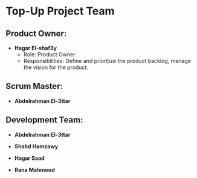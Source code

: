 # Top-Up Project Team

## Product Owner:
- **Hagar El-shaf3y**
  - Role: Product Owner
  - Responsibilities: Define and prioritize the product backlog, manage the vision for the product.

## Scrum Master:
- **Abdelrahman El-3ttar**

## Development Team:
- **Abdelrahman El-3ttar**
  
- **Shahd Hamzawy**

- **Hagar Saad**
 
- **Rana Mahmoud**
 

